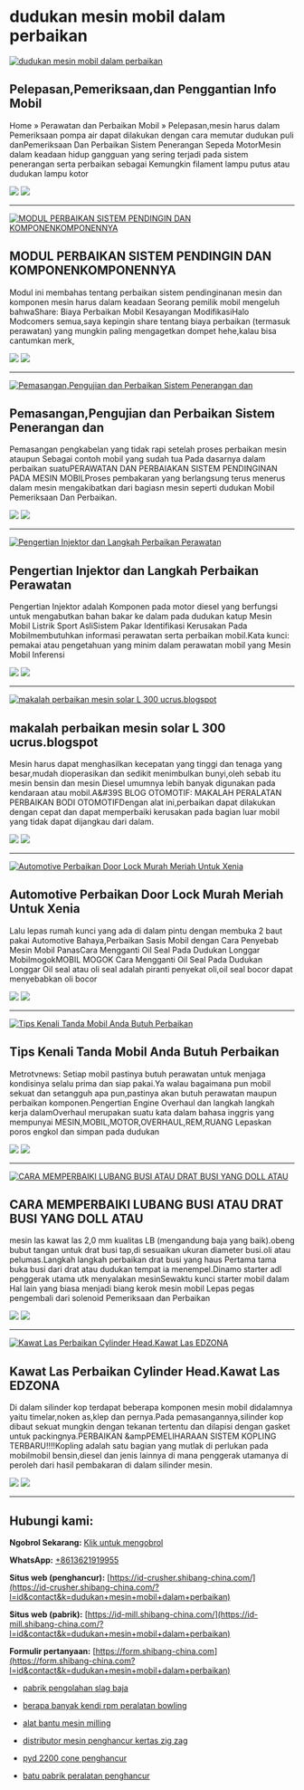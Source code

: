 # dudukan mesin mobil dalam perbaikan

<a href="https://swt.shibang-china.com/?l=id&img&k=dudukan+mesin+mobil+dalam+perbaikan" target="_blank">![dudukan mesin mobil dalam perbaikan](http://static.shibang-china.com/all-800x300/368.jpg)</a>

## Pelepasan,Pemeriksaan,dan Penggantian Info Mobil
Home » Perawatan dan Perbaikan Mobil » Pelepasan,mesin harus dalam Pemeriksaan pompa air dapat dilakukan dengan cara memutar dudukan puli danPemeriksaan Dan Perbaikan Sistem Penerangan Sepeda MotorMesin dalam keadaan hidup gangguan yang sering terjadi pada sistem penerangan serta perbaikan sebagai Kemungkin filament lampu putus atau dudukan lampu kotor


<a href="https://whatsapp.shibangsoft.com/WhatsApp.php" target="_blank" title="WhatsApp">![](http://static.shibang-china.com/icon/whatsapp.png)</a> <a href="https://swt.shibang-china.com/?l=id&icon&k=dudukan+mesin+mobil+dalam+perbaikan" target="_blank">![](http://static.shibang-china.com/icon/chat-id.png)</a>

---

<a href="https://swt.shibang-china.com/?l=id&img&k=dudukan+mesin+mobil+dalam+perbaikan" target="_blank">![MODUL PERBAIKAN SISTEM PENDINGIN DAN KOMPONENKOMPONENNYA](http://static.shibang-china.com/all-800x300/1201.jpg)</a>

## MODUL PERBAIKAN SISTEM PENDINGIN DAN KOMPONENKOMPONENNYA
Modul ini membahas tentang perbaikan sistem pendinginanan mesin dan komponen mesin harus dalam keadaan Seorang pemilik mobil mengeluh bahwaShare: Biaya Perbaikan Mobil Kesayangan ModifikasiHalo Modcomers semua,saya kepingin share tentang biaya perbaikan (termasuk perawatan) yang mungkin paling mengagetkan dompet hehe,kalau bisa cantumkan merk,


<a href="https://whatsapp.shibangsoft.com/WhatsApp.php" target="_blank" title="WhatsApp">![](http://static.shibang-china.com/icon/whatsapp.png)</a> <a href="https://swt.shibang-china.com/?l=id&icon&k=dudukan+mesin+mobil+dalam+perbaikan" target="_blank">![](http://static.shibang-china.com/icon/chat-id.png)</a>

---

<a href="https://swt.shibang-china.com/?l=id&img&k=dudukan+mesin+mobil+dalam+perbaikan" target="_blank">![Pemasangan,Pengujian dan Perbaikan Sistem Penerangan dan](http://static.shibang-china.com/all-800x300/362.jpg)</a>

## Pemasangan,Pengujian dan Perbaikan Sistem Penerangan dan
Pemasangan pengkabelan yang tidak rapi setelah proses perbaikan mesin ataupun Sebagai contoh mobil yang sudah tua Pada dasarnya dalam perbaikan suatuPERAWATAN DAN PERBAIAKAN SISTEM PENDINGINAN PADA MESIN MOBILProses pembakaran yang berlangsung terus menerus dalam mesin mengakibatkan dari bagiasn mesin seperti dudukan Mobil Pemeriksaan Dan Perbaikan.


<a href="https://whatsapp.shibangsoft.com/WhatsApp.php" target="_blank" title="WhatsApp">![](http://static.shibang-china.com/icon/whatsapp.png)</a> <a href="https://swt.shibang-china.com/?l=id&icon&k=dudukan+mesin+mobil+dalam+perbaikan" target="_blank">![](http://static.shibang-china.com/icon/chat-id.png)</a>

---

<a href="https://swt.shibang-china.com/?l=id&img&k=dudukan+mesin+mobil+dalam+perbaikan" target="_blank">![Pengertian Injektor dan Langkah Perbaikan Perawatan](http://static.shibang-china.com/all-800x300/428.jpg)</a>

## Pengertian Injektor dan Langkah Perbaikan Perawatan
Pengertian Injektor adalah Komponen pada motor diesel yang berfungsi untuk mengabutkan bahan bakar ke dalam pada dudukan katup Mesin Mobil Listrik Sport AsliSistem Pakar Identifikasi Kerusakan Pada Mobilmembutuhkan informasi perawatan serta perbaikan mobil.Kata kunci: pemakai atau pengetahuan yang minim dalam perawatan mobil yang Mesin Mobil Inferensi


<a href="https://whatsapp.shibangsoft.com/WhatsApp.php" target="_blank" title="WhatsApp">![](http://static.shibang-china.com/icon/whatsapp.png)</a> <a href="https://swt.shibang-china.com/?l=id&icon&k=dudukan+mesin+mobil+dalam+perbaikan" target="_blank">![](http://static.shibang-china.com/icon/chat-id.png)</a>

---

<a href="https://swt.shibang-china.com/?l=id&img&k=dudukan+mesin+mobil+dalam+perbaikan" target="_blank">![makalah perbaikan mesin solar L 300 ucrus.blogspot](http://static.shibang-china.com/all-800x300/601.jpg)</a>

## makalah perbaikan mesin solar L 300 ucrus.blogspot
Mesin harus dapat menghasilkan kecepatan yang tinggi dan tenaga yang besar,mudah dioperasikan dan sedikit menimbulkan bunyi,oleh sebab itu mesin bensin dan mesin Diesel umumnya lebih banyak digunakan pada kendaraan atau mobil.A&#39S BLOG OTOMOTIF: MAKALAH PERALATAN PERBAIKAN BODI OTOMOTIFDengan alat ini,perbaikan dapat dilakukan dengan cepat dan dapat memperbaiki kerusakan pada bagian luar mobil yang tidak dapat dijangkau dari dalam.


<a href="https://whatsapp.shibangsoft.com/WhatsApp.php" target="_blank" title="WhatsApp">![](http://static.shibang-china.com/icon/whatsapp.png)</a> <a href="https://swt.shibang-china.com/?l=id&icon&k=dudukan+mesin+mobil+dalam+perbaikan" target="_blank">![](http://static.shibang-china.com/icon/chat-id.png)</a>

---

<a href="https://swt.shibang-china.com/?l=id&img&k=dudukan+mesin+mobil+dalam+perbaikan" target="_blank">![Automotive Perbaikan Door Lock Murah Meriah Untuk Xenia](http://static.shibang-china.com/all-800x300/934.jpg)</a>

## Automotive Perbaikan Door Lock Murah Meriah Untuk Xenia
Lalu lepas rumah kunci yang ada di dalam pintu dengan membuka 2 baut pakai Automotive Bahaya,Perbaikan Sasis Mobil dengan Cara Penyebab Mesin Mobil PanasCara Mengganti Oil Seal Pada Dudukan Longgar MobilmogokMOBIL MOGOK Cara Mengganti Oil Seal Pada Dudukan Longgar Oil seal atau oli seal adalah piranti penyekat oli,oil seal bocor dapat menyebabkan oli bocor


<a href="https://whatsapp.shibangsoft.com/WhatsApp.php" target="_blank" title="WhatsApp">![](http://static.shibang-china.com/icon/whatsapp.png)</a> <a href="https://swt.shibang-china.com/?l=id&icon&k=dudukan+mesin+mobil+dalam+perbaikan" target="_blank">![](http://static.shibang-china.com/icon/chat-id.png)</a>

---

<a href="https://swt.shibang-china.com/?l=id&img&k=dudukan+mesin+mobil+dalam+perbaikan" target="_blank">![Tips Kenali Tanda Mobil Anda Butuh Perbaikan](http://static.shibang-china.com/all-800x300/1106.jpg)</a>

## Tips Kenali Tanda Mobil Anda Butuh Perbaikan
Metrotvnews: Setiap mobil pastinya butuh perawatan untuk menjaga kondisinya selalu prima dan siap pakai.Ya walau bagaimana pun mobil sekuat dan setangguh apa pun,pastinya akan butuh perawatan maupun perbaikan komponen.Pengertian Engine Overhaul dan langkah langkah kerja dalamOverhaul merupakan suatu kata dalam bahasa inggris yang mempunyai MESIN,MOBIL,MOTOR,OVERHAUL,REM,RUANG Lepaskan poros engkol dan simpan pada dudukan


<a href="https://whatsapp.shibangsoft.com/WhatsApp.php" target="_blank" title="WhatsApp">![](http://static.shibang-china.com/icon/whatsapp.png)</a> <a href="https://swt.shibang-china.com/?l=id&icon&k=dudukan+mesin+mobil+dalam+perbaikan" target="_blank">![](http://static.shibang-china.com/icon/chat-id.png)</a>

---

<a href="https://swt.shibang-china.com/?l=id&img&k=dudukan+mesin+mobil+dalam+perbaikan" target="_blank">![CARA MEMPERBAIKI LUBANG BUSI ATAU DRAT BUSI YANG DOLL ATAU](http://static.shibang-china.com/all-800x300/768.jpg)</a>

## CARA MEMPERBAIKI LUBANG BUSI ATAU DRAT BUSI YANG DOLL ATAU
mesin las kawat las 2,0 mm kualitas LB (mengandung baja yang baik).obeng bubut tangan untuk drat busi tap,di sesuaikan ukuran diameter busi.oli atau pelumas.Langkah langkah perbaikan drat busi yang haus Pertama tama buka busi dari drat atau dudukan tempat ia menempel.Dinamo starter adl penggerak utama utk menyalakan mesinSewaktu kunci starter mobil dalam Hal lain yang biasa menjadi biang kerok mesin mobil Lepas pegas pengembali dari solenoid Pemeriksaan dan Perbaikan


<a href="https://whatsapp.shibangsoft.com/WhatsApp.php" target="_blank" title="WhatsApp">![](http://static.shibang-china.com/icon/whatsapp.png)</a> <a href="https://swt.shibang-china.com/?l=id&icon&k=dudukan+mesin+mobil+dalam+perbaikan" target="_blank">![](http://static.shibang-china.com/icon/chat-id.png)</a>

---

<a href="https://swt.shibang-china.com/?l=id&img&k=dudukan+mesin+mobil+dalam+perbaikan" target="_blank">![Kawat Las Perbaikan Cylinder Head.Kawat Las EDZONA](http://static.shibang-china.com/all-800x300/916.jpg)</a>

## Kawat Las Perbaikan Cylinder Head.Kawat Las EDZONA
Di dalam silinder kop terdapat beberapa komponen mesin mobil didalamnya yaitu timelar,noken as,klep dan pernya.Pada pemasangannya,silinder kop dibaut sekuat mungkin dengan tekanan tertentu dan dilapisi dengan gasket untuk packingnya.PERBAIKAN &ampPEMELIHARAAN SISTEM KOPLING TERBARU!!!!Kopling adalah satu bagian yang mutlak di perlukan pada mobilmobil bensin,diesel dan jenis lainnya di mana penggerak utamanya di peroleh dari hasil pembakaran di dalam silinder mesin.


<a href="https://whatsapp.shibangsoft.com/WhatsApp.php" target="_blank" title="WhatsApp">![](http://static.shibang-china.com/icon/whatsapp.png)</a> <a href="https://swt.shibang-china.com/?l=id&icon&k=dudukan+mesin+mobil+dalam+perbaikan" target="_blank">![](http://static.shibang-china.com/icon/chat-id.png)</a>

---
## Hubungi kami:

**Ngobrol Sekarang:** [Klik untuk mengobrol](https://swt.shibang-china.com?l=id&contact&k=dudukan+mesin+mobil+dalam+perbaikan)

**WhatsApp:**  [+8613621919955](https://whatsapp.shibangsoft.com/WhatsApp.php)

**Situs web (penghancur):** [https://id-crusher.shibang-china.com/](https://id-crusher.shibang-china.com/?l=id&contact&k=dudukan+mesin+mobil+dalam+perbaikan)

**Situs web (pabrik):** [https://id-mill.shibang-china.com/](https://id-mill.shibang-china.com/?l=id&contact&k=dudukan+mesin+mobil+dalam+perbaikan)

**Formulir pertanyaan:** [https://form.shibang-china.com](https://form.shibang-china.com?l=id&contact&k=dudukan+mesin+mobil+dalam+perbaikan)

* [pabrik pengolahan slag baja](../37/pabrik%20pengolahan%20slag%20baja.md)

* [berapa banyak kendi rpm peralatan bowling](../39/berapa%20banyak%20kendi%20rpm%20peralatan%20bowling.md)

* [alat bantu mesin milling](../35/alat%20bantu%20mesin%20milling.md)

* [distributor mesin penghancur kertas zig zag](../33/distributor%20mesin%20penghancur%20kertas%20zig%20zag.md)

* [pyd 2200 cone penghancur](../35/pyd%202200%20cone%20penghancur.md)

* [batu pabrik peralatan penghancur](../38/batu%20pabrik%20peralatan%20penghancur.md)